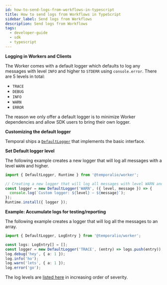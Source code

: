 ```yaml
---
id: how-to-send-logs-from-workflows-in-typescript
title: How to send logs from Workflows in TypeScript
sidebar_label: Send logs from Workflows
description: Send logs from Workflows
tags:
  - developer-guide
  - sdk
  - typescript
---
```


**Logging in Workers and Clients**

The Worker comes with a default logger which defaults to log any messages with level `INFO` and higher to `STDERR` using `console.error`.
There are 5 levels in total:

- `TRACE`
- `DEBUG`
- `INFO`
- `WARN`
- `ERROR`

The reason we only offer a default logger is to minimize Worker dependencies and allow SDK users to bring their own logger.

**Customizing the default logger**

Temporal ships a [`DefaultLogger`](https://typescript.temporal.io/api/classes/worker.defaultlogger/) that implements the basic interface.

**Set Default logger level**

The following example creates a new logger that will log all messages with a level `WARN` and higher.

```ts
import { DefaultLogger, Runtime } from '@temporalio/worker';

// Creating a new logger that will log all messages with level WARN and higher.
const logger = new DefaultLogger('WARN', ({ level, message }) => {
  console.log(`Custom logger: ${level} — ${message}`);
});
Runtime.install({ logger });
```

**Example: Accumulate logs for testing/reporting**

The following example creates a logger that will log all the messages to an array.

```ts
import { DefaultLogger, LogEntry } from '@temporalio/worker';

const logs: LogEntry[] = [];
const logger = new DefaultLogger('TRACE', (entry) => logs.push(entry));
log.debug('hey', { a: 1 });
log.info('ho');
log.warn('lets', { a: 1 });
log.error('go');
```

The log levels are [listed here](https://typescript.temporal.io/api/namespaces/worker#loglevel) in increasing order of severity.
